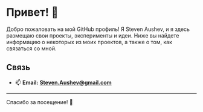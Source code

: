 # Привет! 👋

Добро пожаловать на мой GitHub профиль! Я Steven Aushev, и я здесь размещаю свои проекты, эксперименты и идеи. Ниже вы найдете информацию о некоторых из моих проектов, а также о том, как связаться со мной.

## Связь

- 📫 **Email:** **Steven.Aushev@gmail.com**
---
Спасибо за посещение! 🌟

